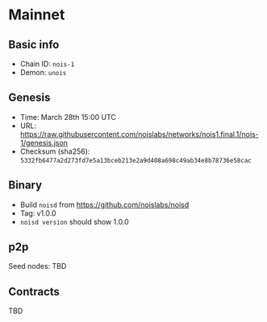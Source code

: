 # Mainnet

## Basic info

- Chain ID: `nois-1`
- Demon: `unois`

## Genesis

- Time: March 28th 15:00 UTC
- URL: <https://raw.githubusercontent.com/noislabs/networks/nois1.final.1/nois-1/genesis.json>
- Checksum (sha256): `5332fb6477a2d273fd7e5a13bceb213e2a9d408a698c49ab34e8b78736e58cac`

## Binary

- Build `noisd` from <https://github.com/noislabs/noisd>
- Tag: v1.0.0
- `noisd version` should show 1.0.0

## p2p

Seed nodes: TBD

## Contracts

TBD
